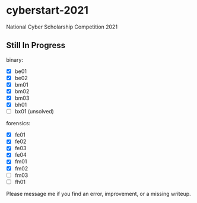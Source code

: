 # cyberstart-2021
National Cyber Scholarship Competition 2021

## Still In Progress
binary:
- [x] be01
- [x] be02
- [x] bm01
- [x] bm02
- [x] bm03
- [x] bh01
- [ ] bx01 (unsolved)

forensics:
- [x] fe01
- [x] fe02
- [x] fe03
- [x] fe04
- [x] fm01
- [x] fm02
- [ ] fm03
- [ ] fh01

Please message me if you find an error, improvement, or a missing writeup.
